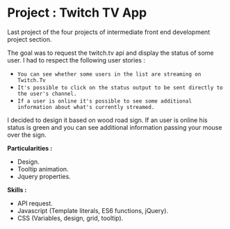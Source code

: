 # Project : Twitch TV App

Last project of the four projects of intermediate front end development project section.

The goal was to request the twitch.tv api and display the status of some user. I had to respect the following user stories :

* `You can see whether some users in the list are streaming on Twitch.Tv`
* `It's possible to click on the status output to be sent directly to the user's channel.`
* `If a user is online it's possible to see some additional information about what's currently streamed.`

I decided to design it based on wood road sign.
If an user is online his status is green and you can see additional information passing your mouse over the sign.

**Particularities :**

* Design.
* Tooltip animation.
* Jquery properties.

**Skills :**

* API request.
* Javascript (Template literals, ES6 functions, jQuery).
* CSS (Variables, design, grid, tooltip).

